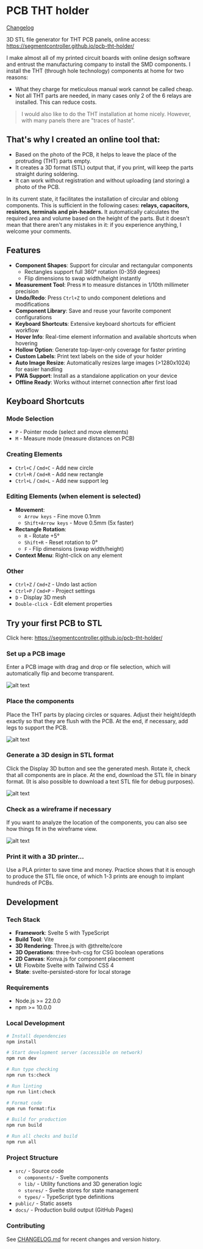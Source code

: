 # PCB THT holder

[Changelog](CHANGELOG.md)

3D STL file generator for THT PCB panels, online access: https://segmentcontroller.github.io/pcb-tht-holder/

I make almost all of my printed circuit boards with online design software and entrust the manufacturing company to install the SMD components. I install the THT (through hole technology) components at home for two reasons:

- What they charge for meticulous manual work cannot be called cheap.
- Not all THT parts are needed, in many cases only 2 of the 6 relays are installed. This can reduce costs.

> I would also like to do the THT installation at home nicely. However, with many panels there are "traces of haste".

## That's why I created an **online tool** that:

- Based on the photo of the PCB, it helps to leave the place of the protruding (THT) parts empty.
- It creates a 3D format (STL) output that, if you print, will keep the parts straight during soldering.
- It can work without registration and without uploading (and storing) a photo of the PCB.

In its current state, it facilitates the installation of circular and oblong components. This is sufficient in the following cases: **relays, capacitors, resistors, terminals and pin-headers.** It automatically calculates the required area and volume based on the height of the parts. But it doesn't mean that there aren't any mistakes in it: if you experience anything, I welcome your comments.

## Features

- **Component Shapes**: Support for circular and rectangular components
  - Rectangles support full 360° rotation (0-359 degrees)
  - Flip dimensions to swap width/height instantly
- **Measurement Tool**: Press `M` to measure distances in 1/10th millimeter precision
- **Undo/Redo**: Press `Ctrl+Z` to undo component deletions and modifications
- **Component Library**: Save and reuse your favorite component configurations
- **Keyboard Shortcuts**: Extensive keyboard shortcuts for efficient workflow
- **Hover Info**: Real-time element information and available shortcuts when hovering
- **Hollow Option**: Generate top-layer-only coverage for faster printing
- **Custom Labels**: Print text labels on the side of your holder
- **Auto Image Resize**: Automatically resizes large images (>1280x1024) for easier handling
- **PWA Support**: Install as a standalone application on your device
- **Offline Ready**: Works without internet connection after first load

## Keyboard Shortcuts

### Mode Selection

- `P` - Pointer mode (select and move elements)
- `M` - Measure mode (measure distances on PCB)

### Creating Elements

- `Ctrl+C` / `Cmd+C` - Add new circle
- `Ctrl+R` / `Cmd+R` - Add new rectangle
- `Ctrl+L` / `Cmd+L` - Add new support leg

### Editing Elements (when element is selected)

- **Movement**:
  - `Arrow keys` - Fine move 0.1mm
  - `Shift+Arrow keys` - Move 0.5mm (5x faster)
- **Rectangle Rotation**:
  - `R` - Rotate +5°
  - `Shift+R` - Reset rotation to 0°
  - `F` - Flip dimensions (swap width/height)
- **Context Menu**: Right-click on any element

### Other

- `Ctrl+Z` / `Cmd+Z` - Undo last action
- `Ctrl+P` / `Cmd+P` - Project settings
- `D` - Display 3D mesh
- `Double-click` - Edit element properties

## Try your first PCB to STL

Click here: https://segmentcontroller.github.io/pcb-tht-holder/

### Set up a PCB image

Enter a PCB image with drag and drop or file selection, which will automatically flip and become transparent.

![alt text](./step1.png)

### Place the components

Place the THT parts by placing circles or squares. Adjust their height/depth exactly so that they are flush with the PCB. At the end, if necessary, add legs to support the PCB.

![alt text](./step2.png)

### Generate a 3D design in STL format

Click the Display 3D button and see the generated mesh. Rotate it, check that all components are in place. At the end, download the STL file in binary format. (It is also possible to download a text STL file for debug purposes).

![alt text](./step3.png)

### Check as a wireframe if necessary

If you want to analyze the location of the components, you can also see how things fit in the wireframe view.

![alt text](./step4.png)

### Print it with a 3D printer...

Use a PLA printer to save time and money. Practice shows that it is enough to produce the STL file once, of which 1-3 prints are enough to implant hundreds of PCBs.

## Development

### Tech Stack

- **Framework**: Svelte 5 with TypeScript
- **Build Tool**: Vite
- **3D Rendering**: Three.js with @threlte/core
- **3D Operations**: three-bvh-csg for CSG boolean operations
- **2D Canvas**: Konva.js for component placement
- **UI**: Flowbite Svelte with Tailwind CSS 4
- **State**: svelte-persisted-store for local storage

### Requirements

- Node.js >= 22.0.0
- npm >= 10.0.0

### Local Development

```bash
# Install dependencies
npm install

# Start development server (accessible on network)
npm run dev

# Run type checking
npm run ts:check

# Run linting
npm run lint:check

# Format code
npm run format:fix

# Build for production
npm run build

# Run all checks and build
npm run all
```

### Project Structure

- `src/` - Source code
  - `components/` - Svelte components
  - `lib/` - Utility functions and 3D generation logic
  - `stores/` - Svelte stores for state management
  - `types/` - TypeScript type definitions
- `public/` - Static assets
- `docs/` - Production build output (GitHub Pages)

### Contributing

See [CHANGELOG.md](CHANGELOG.md) for recent changes and version history.
